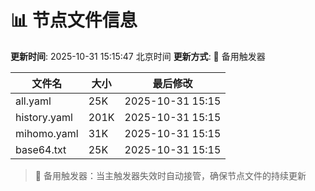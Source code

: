# 📊 节点文件信息

**更新时间**: 2025-10-31 15:15:47 北京时间
**更新方式**: 🔄 备用触发器

| 文件名 | 大小 | 最后修改 |
|--------|------|----------|
| all.yaml | 25K | 2025-10-31 15:15 |
| history.yaml | 201K | 2025-10-31 15:15 |
| mihomo.yaml | 31K | 2025-10-31 15:15 |
| base64.txt | 25K | 2025-10-31 15:15 |

> 🔄 备用触发器：当主触发器失效时自动接管，确保节点文件的持续更新

